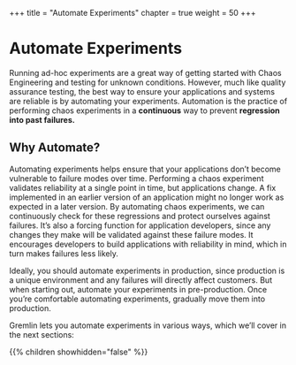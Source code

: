 +++
title = "Automate Experiments"
chapter = true
weight = 50
+++

# Automate Experiments

Running ad-hoc experiments are a great way of getting started with Chaos Engineering and testing for unknown conditions. However, much like quality assurance testing, the best way to ensure your applications and systems are reliable is by automating your experiments. Automation is the practice of performing chaos experiments in a **continuous** way to prevent **regression into past failures.**

## Why Automate?

Automating experiments helps ensure that your applications don’t become vulnerable to failure modes over time. Performing a chaos experiment validates reliability at a single point in time, but applications change. A fix implemented in an earlier version of an application might no longer work as expected in a later version. By automating chaos experiments, we can continuously check for these regressions and protect ourselves against failures. It’s also a forcing function for application developers, since any changes they make will be validated against these failure modes. It encourages developers to build applications with reliability in mind, which in turn makes failures less likely.

Ideally, you should automate experiments in production, since production is a unique environment and any failures will directly affect customers. But when starting out, automate your experiments in pre-production. Once you’re comfortable automating experiments, gradually move them into production.

Gremlin lets you automate experiments in various ways, which we’ll cover in the next sections:

{{% children showhidden="false" %}}
